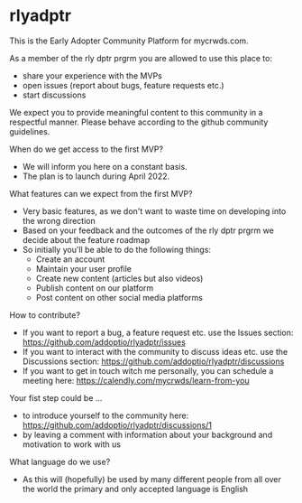 # rlyadptr
This is the Early Adopter Community Platform for mycrwds.com.

As a member of the rly dptr prgrm you are allowed to use this place to:
  - share your experience with the MVPs
  - open issues (report about bugs, feature requests etc.)
  - start discussions

We expect you to provide meaningful content to this community in a respectful manner.
Please behave according to the github community guidelines.

When do we get access to the first MVP?
 - We will inform you here on a constant basis. 
 - The plan is to launch during April 2022.

What features can we expect from the first MVP?
 - Very basic features, as we don't want to waste time on developing into the wrong direction
 - Based on your feedback and the outcomes of the rly dptr prgrm we decide about the feature roadmap
 - So initially you'll be able to do the following things:
    - Create an account
    - Maintain your user profile
    - Create new content (articles but also videos)
    - Publish content on our platform
    - Post content on other social media platforms 

How to contribute?
 - If you want to report a bug, a feature request etc. use the Issues section: https://github.com/addoptio/rlyadptr/issues
 - If you want to interact with the community to discuss ideas etc. use the Discussions section: https://github.com/addoptio/rlyadptr/discussions
 - If you want to get in touch witch me personally, you can schedule a meeting here: https://calendly.com/mycrwds/learn-from-you

Your fist step could be ...
 - to introduce yourself to the community here: https://github.com/addoptio/rlyadptr/discussions/1
 - by leaving a comment with information about your background and motivation to work with us

What language do we use?
 - As this will (hopefully) be used by many different people from all over the world the primary and only accepted language is English
